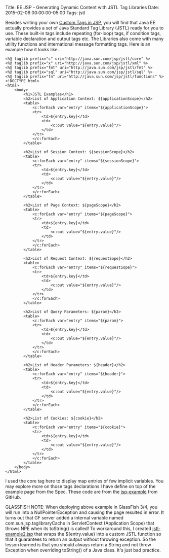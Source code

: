 Title: EE JSP - Generating Dynamic Content with JSTL Tag Libraries
Date: 2015-02-06 00:00:00-05:00
Tags: jstl


Besides writing your own [Custom Tags in JSP](https://zemian.github.io/2015/02/ee-jsp-generating-dynamic-content-with.html), you will find that Java EE actually provides a set of Java Standard Tag Library (JSTL) ready for you to use. These built-in tags include repeating (for-loop) tags, if condition tags, variable declaration and output tags etc. The Libraries also come with many utility functions and international message formatting tags. Here is an example how it looks like.
```
<%@ taglib prefix="c" uri="http://java.sun.com/jsp/jstl/core" %>
<%@ taglib prefix="x" uri="http://java.sun.com/jsp/jstl/xml" %>
<%@ taglib prefix="fmt" uri="http://java.sun.com/jsp/jstl/fmt" %>
<%@ taglib prefix="sql" uri="http://java.sun.com/jsp/jstl/sql" %>
<%@ taglib prefix="fn" uri="http://java.sun.com/jsp/jstl/functions" %>
<!DOCTYPE html>
<html>
    <body>
        <h1>JSTL Examples</h1>
        <h2>List of Application Context: ${applicationScope}</h2>
        <table>
            <c:forEach var="entry" items="${applicationScope}">
            <tr>
                <td>${entry.key}</td>
                <td>
                    <c:out value="${entry.value}"/>
                </td>
            </tr>
            </c:forEach>
        </table>
        
        <h2>List of Session Context: ${sessionScope}</h2>
        <table>
            <c:forEach var="entry" items="${sessionScope}">
            <tr>
                <td>${entry.key}</td>
                <td>
                    <c:out value="${entry.value}"/>
                </td>
            </tr>
            </c:forEach>
        </table>
        
        <h2>List of Page Context: ${pageScope}</h2>
        <table>
            <c:forEach var="entry" items="${pageScope}">
            <tr>
                <td>${entry.key}</td>
                <td>
                    <c:out value="${entry.value}"/>
                </td>
            </tr>
            </c:forEach>
        </table>
        
        <h2>List of Request Context: ${requestSope}</h2>
        <table>
            <c:forEach var="entry" items="${requestSope}">
            <tr>
                <td>${entry.key}</td>
                <td>
                    <c:out value="${entry.value}"/>
                </td>
            </tr>
            </c:forEach>
        </table>
        
        <h2>List of Query Parameters: ${param}</h2>
        <table>
            <c:forEach var="entry" items="${param}">
            <tr>
                <td>${entry.key}</td>
                <td>
                    <c:out value="${entry.value}"/>
                </td>
            </tr>
            </c:forEach>
        </table>
        
        <h2>List of Header Parameters: ${header}</h2>
        <table>
            <c:forEach var="entry" items="${header}">
            <tr>
                <td>${entry.key}</td>
                <td>
                    <c:out value="${entry.value}"/>
                </td>
            </tr>
            </c:forEach>
        </table>        
        
        <h2>List of Cookies: ${cookie}</h2>
        <table>
            <c:forEach var="entry" items="${cookie}">
            <tr>
                <td>${entry.key}</td>
                <td>
                    <c:out value="${entry.value}"/>
                </td>
            </tr>
            </c:forEach>
        </table>
    </body>
</html>
```
I used the core tag here to display map entries of few implicit variables. You may explore more on those tags declarations I have define on top of the example page from the Spec. These code are from the [jsp-example](https://github.com/saltnlight5/java-ee6-examples/tree/master/jsp-example) from GitHub.

GLASSFISH NOTE: When deploying above example in GlassFish 3/4, you will run into a NullPointerException and causing the page resulted in error. It turns out that GF server added a internal variable named com.sun.jsp.taglibraryCache  in ServletContext (Application Scope) that throws NPE when its toString() is called! To workaround this, I created [jstl-example2.jsp](https://github.com/saltnlight5/java-ee6-examples/blob/master/jsp-example/src/main/webapp/jstl-example2.jsp) that wraps the ${entry.value} into a custom JSTL function so that it guarantees to return an output without throwing exception. So the lesson learned is that you should always return a String and not throw Exception when overriding toString() of a Java class. It's just bad practice.

